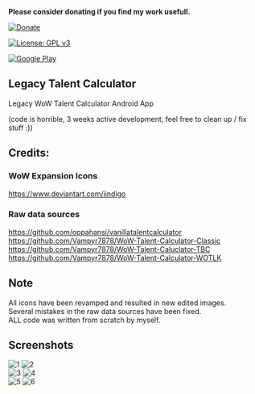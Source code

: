 **Please consider donating if you find my work usefull.**

[![Donate](https://img.shields.io/badge/Donate-PayPal-green.svg)](https://www.paypal.me/schellenberga)

[![License: GPL v3](https://img.shields.io/badge/License-GPL%20v3-blue.svg)](https://www.gnu.org/licenses/gpl-3.0)

[![Google Play](http://docs.huihoo.com/android/5.0/images/brand/en_generic_rgb_wo_45.png)](https://play.google.com/store/apps/details?id=wowtc)


## Legacy Talent Calculator
Legacy WoW Talent Calculator Android App 

(code is horrible, 3 weeks active development, feel free to clean up / fix stuff :))
  
## Credits:  
  
### WoW Expansion Icons  
https://www.deviantart.com/iindigo
### Raw data sources
https://github.com/oppahansi/vanillatalentcalculator  
https://github.com/Vampyr7878/WoW-Talent-Calculator-Classic  
https://github.com/Vampyr7878/WoW-Talent-Caluclator-TBC  
https://github.com/Vampyr7878/WoW-Talent-Calculator-WOTLK  
  
## Note  
All icons have been revamped and resulted in new edited images.  
Several mistakes in the raw data sources have been fixed.  
ALL code was written from scratch by myself.  
  
## Screenshots  
![1](https://imgur.com/vZmc2w7.png)  ![2](https://imgur.com/wkUAtg5.png)  
![3](https://imgur.com/L04gLyC.png)  ![4](https://imgur.com/3jIxgjT.png)  
![5](https://imgur.com/Ydae2oz.png)  ![6](https://imgur.com/lvcju8W.png)  
